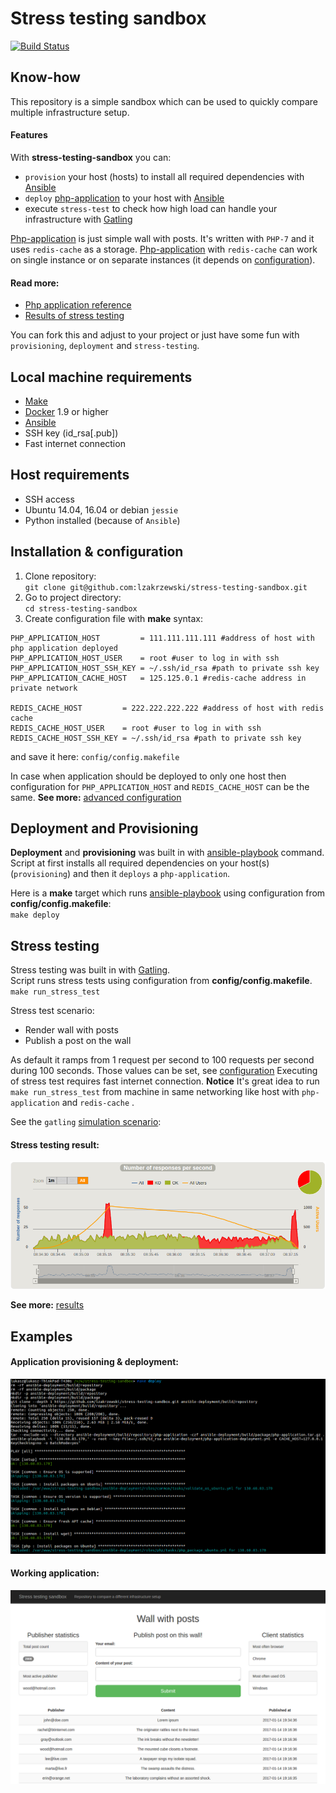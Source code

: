 # Stress testing sandbox
[![Build Status](https://travis-ci.org/lzakrzewski/stress-testing-sandbox.svg?branch=master)](https://travis-ci.org/lzakrzewski/stress-testing-sandbox)

## Know-how
This repository is a simple sandbox which can be used to quickly compare multiple infrastructure setup.


#### Features
With **stress-testing-sandbox** you can:
 - `provision` your host (hosts) to install all required dependencies with [Ansible](http://docs.ansible.com/ansible/intro_getting_started.html)
 - `deploy` [php-application](doc/php-application.md) to your host with [Ansible](http://docs.ansible.com/ansible/intro_getting_started.html)
 - execute `stress-test` to check how high load can handle your infrastructure with [Gatling](http://gatling.io/)

[Php-application](doc/php-application.md) is just simple wall with posts. It's written with `PHP-7` and it uses `redis-cache` as a storage.
[Php-application](doc/php-application.md) with `redis-cache` can work on single instance or on separate instances (it depends on [configuration](doc/advanced-configuration.md)).

#### Read more:
- [Php application reference](doc/php-application.md)
- [Results of stress testing](doc/results.md)

You can fork this and adjust to your project or just have some fun with `provisioning`, `deployment` and `stress-testing`.

## Local machine requirements
- [Make](https://www.gnu.org/software/make/manual/make.html)
- [Docker](https://docs.docker.com/engine/installation/) 1.9 or higher
- [Ansible](http://docs.ansible.com/ansible/intro_getting_started.html)
- SSH key (id_rsa[.pub])
- Fast internet connection

## Host requirements
- SSH access
- Ubuntu 14.04, 16.04 or debian `jessie`
- Python installed (because of `Ansible`)

## Installation & configuration
1. Clone repository:  
`git clone git@github.com:lzakrzewski/stress-testing-sandbox.git`
2. Go to project directory:  
`cd stress-testing-sandbox`
3. Create configuration file with **make** syntax:

```make
PHP_APPLICATION_HOST         = 111.111.111.111 #address of host with php application deployed
PHP_APPLICATION_HOST_USER    = root #user to log in with ssh
PHP_APPLICATION_HOST_SSH_KEY = ~/.ssh/id_rsa #path to private ssh key
PHP_APPLICATION_CACHE_HOST   = 125.125.0.1 #redis-cache address in private network

REDIS_CACHE_HOST         = 222.222.222.222 #address of host with redis cache
REDIS_CACHE_HOST_USER    = root #user to log in with ssh
REDIS_CACHE_HOST_SSH_KEY = ~/.ssh/id_rsa #path to private ssh key
```

and save it here: `config/config.makefile`

In case when application should be deployed to only one host then configuration for `PHP_APPLICATION_HOST` and `REDIS_CACHE_HOST` can be the same.
**See more:** [advanced configuration](doc/advanced-configuration.md)

## Deployment and Provisioning
**Deployment** and **provisioning** was built in with [ansible-playbook](http://docs.ansible.com/ansible/playbooks.html) command.
Script at first installs all required dependencies on your host(s) (`provisioning`) and then it `deploys` a `php-application`.

Here is a **make** target which runs [ansible-playbook](http://docs.ansible.com/ansible/playbooks.html) using configuration from **config/config.makefile**:  
`make deploy`

## Stress testing
Stress testing was built in with [Gatling](http://gatling.io/).   
Script runs stress tests using configuration from **config/config.makefile**.  
`make run_stress_test`

Stress test scenario:
- Render wall with posts
- Publish a post on the wall

As default it ramps from 1 request per second to 100 requests per second during 100 seconds. Those values can be set, see [configuration](doc/advanced-configuration.md)
Executing of stress test requires fast internet connection.
**Notice** It's great idea to run `make run_stress_test` from machine in same networking like host with `php-application` and `redis-cache` .

See the `gatling` [simulation scenario](gatling-stress-testing/user-files/simulations/PublishPostSimulation.scala):

#### Stress testing result:

![](doc/results/req-per-sec/1x-1-CPU-2GB-16.04-50-50.png)

**See more:** [results](doc/results.md)

## Examples

#### Application provisioning & deployment:

![](doc/screenshots/screenshot-0.png)

#### Working application:

![](doc/screenshots/screenshot-1.png)


